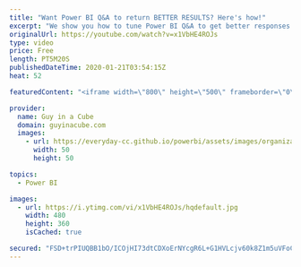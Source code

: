 ```yaml
---
title: "Want Power BI Q&A to return BETTER RESULTS? Here's how!"
excerpt: "We show you how to tune Power BI Q&A to get better responses to your questions. Just a few clicks to make things better!  Download Sample: https://guyinacu.be/qandatoolingsample  *******************  Want to take your Power BI skills to the next level? We have training courses available to help you with"
originalUrl: https://youtube.com/watch?v=x1VbHE4ROJs
type: video
price: Free
length: PT5M20S
publishedDateTime: 2020-01-21T03:54:15Z
heat: 52

featuredContent: "<iframe width=\"800\" height=\"500\" frameborder=\"0\" src=\"https://www.youtube.com/embed/x1VbHE4ROJs\" allow=\"accelerometer; autoplay; encrypted-media; gyroscope; picture-in-picture\" allowfullscreen></iframe>"

provider:
  name: Guy in a Cube
  domain: guyinacube.com
  images:
    - url: https://everyday-cc.github.io/powerbi/assets/images/organizations/guyinacube.com-50x50.jpg
      width: 50
      height: 50

topics:
  - Power BI

images:
  - url: https://i.ytimg.com/vi/x1VbHE4ROJs/hqdefault.jpg
    width: 480
    height: 360
    isCached: true

secured: "FSD+trPIUQBB1bO/ICOjHI73dtCDXoErNYcgR6L+G1HVLcjv60k8Z1m5uVFoCIN/FFy66rnvButHj+tPL6xOQqWzemMkxcWptuyfIAlhvwqXfFs3A1x7RXG8islye3AioC4Guh4etLm8AQgZ3MPju6c1+nuaSz0UbIr5JUSymHVTEafwQPo2l2KkiAYhclpyRYVR5RWRWn6Q6w/UQ/QLuv4Q8qYboOnEklmpbTJRrIzJeH+fL/SMAw55XzdBbbW9BbUM5AEvTM+qVlA80oXKA5+LZGoVAExQWh3lAWrXy6otDx2Cby9ePz2fC4FeXfiayhoyuEzFrMl/9c4z/mBAdd1ykfPhavhQnL2xWCC9MAK67xx3/5OuayNf5CmJISbZknp7Y+0eUHzJplX9toplZ7nSYjrtMhygar+TMpg3rjw=;APE0UOhVB5Mt4301gu3hzA=="
---
```


